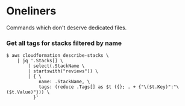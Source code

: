 # Oneliners

Commands which don't deserve dedicated files.

### Get all tags for stacks filtered by name

```shell
$ aws cloudformation describe-stacks \
    | jq '.Stacks[] \
        | select(.StackName \
        | startswith("reviews")) \
        | { \
            name: .StackName, \
            tags: (reduce .Tags[] as $t ({}; . + {"\($t.Key)":"\($t.Value)"})) \
          }'
```
